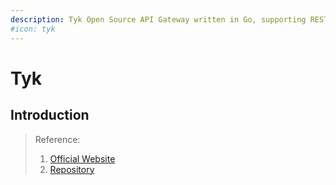 ```yaml
---
description: Tyk Open Source API Gateway written in Go, supporting REST, GraphQL, TCP and gRPC protocols
#icon: tyk
---
```


# Tyk

## Introduction



> Reference:
> 1. [Official Website](https://tyk.io/)
> 2. [Repository](https://github.com/TykTechnologies/tyk)
